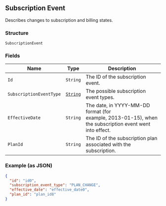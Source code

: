 ## Subscription Event

Describes changes to subscription and billing states.

### Structure

`SubscriptionEvent`

### Fields

| Name | Type | Description |
|  --- | --- | --- |
| `Id` | `String` | The ID of the subscription event. |
| `SubscriptionEventType` | [`String`](/doc/models/subscription-event-subscription-event-type.md) | The possible subscription event types. |
| `EffectiveDate` | `String` | The date, in YYYY-MM-DD format (for<br>example, 2013-01-15), when the subscription event went into effect. |
| `PlanId` | `String` | The ID of the subscription plan associated with the subscription. |

### Example (as JSON)

```json
{
  "id": "id0",
  "subscription_event_type": "PLAN_CHANGE",
  "effective_date": "effective_date0",
  "plan_id": "plan_id8"
}
```

